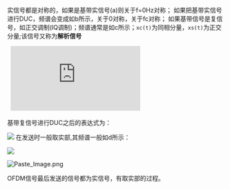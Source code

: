 实信号都是对称的，如果是基带实信号(a)则关于f=0Hz对称；
如果把基带实信号进行DUC，频谱会变成如b所示，关于0对称，关于fc对称；
如果基带信号是复信号，如正交调制(IQ调制)；频谱通常是如c所示；`xc(t)`为同相分量，`xs(t)`为正交分量;该信号又称为**解析信号**    
  
 
![](http://latex.codecogs.com/png.latex?s(t)=x_c(t)+j*x_s(t))  
  
基带复信号进行DUC之后的表达式为：  
  
![](http://latex.codecogs.com/png.latex?s(t)=x_c(t)*cos($\omega_c$t)+j*x_s(t)*sin($\omega_c$t))  
在发送时一般取实部,其频谱一般如d所示：  
  
![](http://latex.codecogs.com/png.latex?s(t)=x_c(t)*cos($\omega$t)-x_s(t)*sin($\omega$t))  

![Paste_Image.png](http://upload-images.jianshu.io/upload_images/1667747-591e696aaa3ebac3.png?imageMogr2/auto-orient/strip%7CimageView2/2/w/1240)  

OFDM信号最后发送的信号都为实信号，有取实部的过程。  
